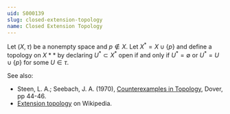 ```yaml
---
uid: S000139
slug: closed-extension-topology
name: Closed Extension Topology
---
```

Let $(X,\tau)$ be a nonempty space and $p \notin X$. Let $X^\ast = X \cup \{p\}$ and define a topology on $X\ast*$ by declaring $U^\ast \subset X^\ast$ open if and only if $U^\ast = \emptyset$ or $U^\ast = U \cup \{p\}$ for some $U \in \tau$.

See also:

* Steen, L. A.; Seebach, J. A. (1970), [Counterexamples in Topology](http://books.google.com/books/about/Counterexamples_in_Topology.html?id=DkEuGkOtSrUC), Dover, pp 44-46.
* [Extension topology](http://en.wikipedia.org/wiki/Closed_extension_topology) on Wikipedia.

